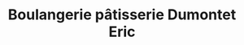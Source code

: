 ---
title: "Boulangerie pâtisserie  Dumontet Eric"
url: /charolles/boulangerie-patisserie-dumontet-eric/
shop: Bäckerei
---